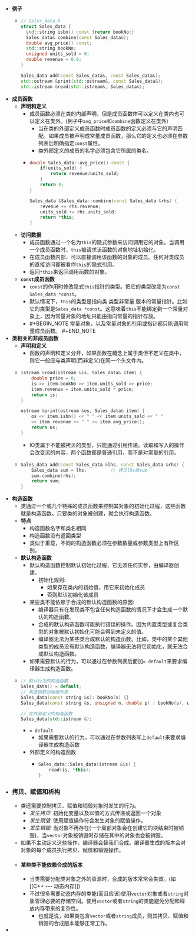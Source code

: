 - **例子**
	- ```C++
	  // Sales_data.h
	  struct Sales_data {
	    std::string isbn() const {return bookNo;}
	    Sales_data& combine(const Sales_data&);
	    double avg_price() const;
	    std::string bookNo;
	    unsigned units_sold = 0;
	    double revenue = 0.0;
	  }
	  
	  Sales_data add(const Sales_data&, const Sales_data&);
	  std::ostream &print(std::ostream&, const Sales_data&);
	  std::istream &read(std::istream&, Sales_data&);
	  ```
- **成员函数**
	- **声明和定义**
		- 成员函数必须在类的内部声明，但是成员函数体可以定义在类内也可以定义在类外。(例子中`avg_price`和`combine`函数定义在类外)
			- 当在类的外部定义成员函数时成员函数的定义必须与它的声明匹配。如果成员被声明成常量成员函数，那么它的定义也必须在参数列表后明确指定`const`属性。
			- 类外部定义的成员的名字必须包含它所属的类名。
		- ```C++
		  double Sales_data::avg_price() const {
		      if(units_sold) {
		          return revenue/units_sold;
		      }
		      return 0;
		  }
		  
		  Sales_data &Sales_data::combine(const Sales_data &rhs) {
		      revenue += rhs.revenue;
		      units_sold += rhs.units_sold;
		      return *this;
		  }
		  ```
	- **访问数据**
		- 成员函数通过一个名为`this`的隐式参数来访问调用它的对象。当调用一个成员函数时，`this`被请求该函数的对象地址初始化。
		- 在成员函数内部，可以直接调用该函数的对象的成员。任何对类成员的直接访问都被看作`this`的隐式引用。
		- 返回`*this`来返回调用函数的对象。
	- **`const`成员函数**
		- `const`的作用时修改隐式`this`指针的类型。把它的类型改变为`const Sales_data *const`。
		- 默认情况下，`this`的类型是指向类 类型非常量 版本的常量指针。比如它的类型是`Sales_data *const`。这意味着`this`不能绑定到一个常量对象上，因为常量对象的地址只能由指向常量的指针存放。
		- #+BEGIN_NOTE
		  常量对象，以及常量对象的引用或指针都只能调用常量成员函数。
		  #+END_NOTE
- **类相关的非成员函数**
	- **声明和定义**
		- 函数的声明和定义分开，如果函数在概念上属于类但不定义在类中，则它一般应与类声明(而非定义)在同一个头文件内。
	- ```C++
	  istream &read(istream &is, Sales_data& item) {
	      double price = 0;
	      is >> item.bookNo >> item.units_sold >> price;
	      item.revenue = item.units_sold * price;
	      return is;
	  }
	  
	  ostream &print(ostream &os, Sales_data& item) {
	      os << item.isbn() << " " << item.units_sold << " "
	      << item.revenue << " " << item.avg_price();
	      return os;
	  }
	  ```
		- IO类属于不能被拷贝的类型，只能通过引用传递。读取和写入的操作会改变流的内容，两个函数都是普通引用，而不是对常量的引用。
	- ```C++
	  Sales_data add(const Sales_data &lhs, const Sales_data &rhs) {
	      Sales_data sum = lhs; 		// 拷贝lhs给sum
	      sum.combine(rhs);
	      return sum;
	  }
	  ```
- **构造函数**
	- 类通过一个或几个特殊的成员函数来控制其对象的初始化过程，这些函数就是构造函数。只要类的对象被创建，就会执行构造函数。
	- **特点**
		- 构造函数名字和类名相同
		- 构造函数没有返回类型
		- 类似于重载，不同的构造函数必须在参数数量或参数类型上有所区别。
	- **默认构造函数**
		- 默认构造函数控制默认初始化过程，它无须任何实参，由编译器创建。
			- 初始化规则:
				- 如果存在类内的初始值，用它来初始化成员
				- 否则默认初始化该成员
		- 某些类不能依赖于合成的默认构造函数的原因:
			- 编译器只有在发现类不包含任何构造函数的情况下才会生成一个默认的构造函数。
			- 合成的默认构造函数可能执行错误的操作。因为内置类型或复合类型的对象被默认初始化可能会得到未定义的值。
			- 编译器无法为某些类合成默认的构造函数。比如，类中的某个其他类型的成员没有默认构造函数，编译器无法将它初始化，就无法合成默认构造函数。
		- 如果需要默认的行为，可以通过在参数列表后面加`= default`来要求编译器生成构造函数。
	- ```C++
	  // 默认行为的构造函数
	  Sales_data() = default;
	  // 构造函数初始值列表
	  Sales_data(const string &s): bookNo(s) {}
	  Sales_data(const string &s, unsigned n, double p) : bookNo(s), units_sold(n), revenue(p) {}
	  
	  // 在外部定义的构造函数
	  Sales_data(std::istream &);
	  ```
		- `= default`
			- 如果需要默认的行为，可以通过在参数列表写上`default`来要求编译器生成构造函数
		- 外部定义的构造函数
			- ```C++
			  Sales_data::Sales_data(istream &is) {
			      read(is, *this);
			  }
			  ```
- ### 拷贝、赋值和析构
	- 类还需要控制拷贝、赋值和销毁对象时发生的行为。
		- _发生拷贝_: 初始化变量以及以值的方式传递或返回一个对象
		- _发生赋值_: 使用赋值操作符会发生对象的赋值操作。
		- _发生销毁_: 当对象不再存在(一个局部对象会在创建它的块结束时被销毁)，当`vector`对象被销毁时存储在其中的对象也会被销毁。
	- 如果不主动定义这些操作，编译器会替我们合成。编译器生成的版本会对对象的每个成员执行拷贝、赋值和销毁操作。
	- #### 某些类不能依赖合成的版本
		- 当类需要分配类对象之外的资源时，合成的版本常常会失效。(如[[C++ --- 动态内存]])
		- 不过很多需要动态内存的类能(而且应该)使用`vector`对象或者`string`对象管理必要的存储空间。使用`vector`或者`string`的类能避免分配和释放内存带来的复杂性。
			- 也就是说，如果类包含`vector`或者`string`成员，则其拷贝、赋值和销毁的合成版本能够正常工作。
-